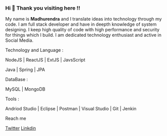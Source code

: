 ### Hi  👋 Thank you visiting here !!

<!--
**maddy65/maddy65** is a ✨ _special_ ✨ repository because its `README.md` (this file) appears on your GitHub profile.

Here are some ideas to get you started:

- 🔭 I’m currently working on ...
- 🌱 I’m currently learning ...
- 👯 I’m looking to collaborate on ...
- 🤔 I’m looking for help with ...
- 💬 Ask me about ...
- 📫 How to reach me: ...
- 😄 Pronouns: ...
- ⚡ Fun fact: ...
-->
My name is **Madhurendra** and I translate ideas into technology through my code. I am full stack developer and have in deepth knowledge of system designing. I keep high quality of 
code with high performance and security for things which I build. I am  dedicated technology enthusiast and active in Social Media.

Technology and Language :

NodeJS | ReactJS  | ExtJS | JavsScript


Java | Spring | JPA


DataBase :

MySQL | MongoDB

Tools :

 Andriod Studio | Eclipse | Postman | Visual Studio | Git | Jenkin 



Reach me 

[Twitter](https://twitter.com/maddyraj) [Linkdin](https://www.linkedin.com/in/maddy65/)



